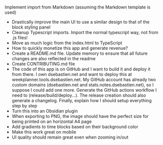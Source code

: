 Implement import from Markdown (assuming the Markdown template is used)

- Drastically improve the main UI to use a similar design to that of the block styling panel
- Cleanup Typescript imports. Import the normal typescript way, not from .js files!
- Move as much logic from the index.html to TypeScript
- How to quickly monetize this app and generate revenue?
- Create a README.md file. Update memory to ensure that all future changes are also reflected in the readme
- Create CONTRIBUTING.md file
- The code of this app is on GitHub and I want to build it and deploy it from there. I own dsebastien.net and want to deploy this at weekplanner.tools.dsebastien.net. My GitHub account has already two custom domains (dsebastien.net and stats.notes.dsebastien.net), so I suppose I could add one more. Generate the GitHub actions workflow I need to (release/build/deploy...). The release creation should also generate a changelog. Finally, explain how I should setup everything step by step
- Turn this into an Obsidian plugin
- When exporting to PNG, the image should have the perfect size for being printed on an horizontal A4 page
- Add gradients to time blocks based on their background color
- Make this work great on mobile
- UI quality should remain great even when zooming in/out
